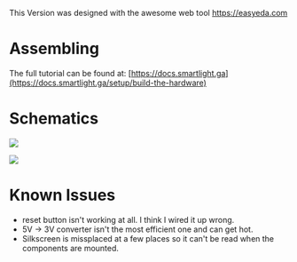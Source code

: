 This Version was designed with the awesome web tool https://easyeda.com

# Assembling

The full tutorial can be found at: [https://docs.smartlight.ga](https://docs.smartlight.ga/setup/build-the-hardware)

# Schematics

![](./schematic-v1.png)

![](./pcb-v1.png)

# Known Issues
- reset button isn't working at all. I think I wired it up wrong.
- 5V -> 3V converter isn't the most efficient one and can get hot.
- Silkscreen is missplaced at a few places so it can't be read when the components are mounted.
